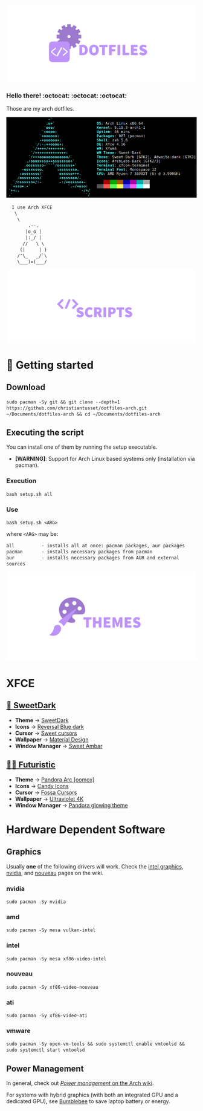 ![alt text](resources/readme-dotfiles.png)

### Hello there! :octocat: :octocat: :octocat:

Those are my arch dotfiles.

![alt text](resources/readme-info.png)

      I use Arch XFCE 
       \
        \
            .--.
           |o_o |
           |:_/ |
          //   \ \
         (|     | )
        /'\_   _/`\
        \___)=(___/

![alt text](resources/readme-scripts.png)

# :rocket: Getting started

## Download
```
sudo pacman -Sy git && git clone --depth=1 https://github.com/christiantusset/dotfiles-arch.git ~/Documents/dotfiles-arch && cd ~/Documents/dotfiles-arch
```

## Executing the script
You can install one of them by running the setup executable.
* **[WARNING]**: Support for Arch Linux based systems only (installation via pacman).

### Execution

    bash setup.sh all

### Use

    bash setup.sh <ARG>

where ```<ARG>``` may be:

```
all          - installs all at once: pacman packages, aur packages
pacman       - installs necessary packages from pacman
aur          - installs necessary packages from AUR and external sources
```


![alt text](resources/readme-themes.png)

# XFCE

## [🧛 SweetDark](https://github.com/EliverLara/Sweet)
- **Theme** →                      [SweetDark](https://www.pling.com/p/1253385/)
- **Icons** →                      [Reversal Blue dark](https://www.pling.com/p/1340791/)
- **Cursor** →                     [Sweet cursors](https://www.gnome-look.org/p/1393084/)
- **Wallpaper** →                  [Material Design]()
- **Window Manager** →             [Sweet Ambar](https://wiki.archlinux.org/index.php/zsh)

## [👨‍💻 Futuristic](https://www.pling.com/p/1352568)
- **Theme** →                      [Pandora Arc [oomox]](https://www.pling.com/p/1352568/)
- **Icons** →                      [Candy Icons](https://www.pling.com/p/1305251/)
- **Cursor** →                     [Fossa Cursors](https://www.pling.com/p/1377483/)
- **Wallpaper** →                  [Ultraviolet 4K]()
- **Window Manager** →             [Pandora glowing theme](https://www.pling.com/p/1396322/)


# Hardware Dependent Software

## Graphics

Usually **one** of the following drivers will work.
Check the [intel graphics](https://wiki.archlinux.org/index.php/Intel_graphics),
[nvidia](https://wiki.archlinux.org/index.php/NVIDIA), and
[nouveau](https://wiki.archlinux.org/index.php/nouveau)
pages on the wiki.

### nvidia

	sudo pacman -Sy nvidia

### amd

	sudo pacman -Sy mesa vulkan-intel

### intel

	sudo pacman -Sy mesa xf86-video-intel

### nouveau

	sudo pacman -Sy xf86-video-nouveau

### ati

    sudo pacman -Sy xf86-video-ati

### vmware

	sudo pacman -Sy open-vm-tools && sudo systemctl enable vmtoolsd && sudo systemctl start vmtoolsd

## Power Management

In general, check out [*Power management* on the Arch wiki](https://wiki.archlinux.org/index.php/Power_management).

For systems with hybrid graphics (with both an integrated GPU and a dedicated
GPU), see [Bumblebee](https://wiki.archlinux.org/index.php/Bumblebee) to save
laptop battery or energy.